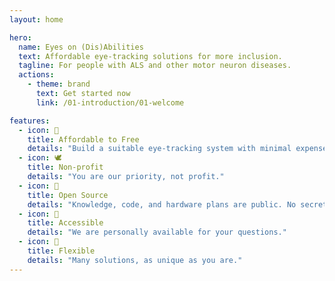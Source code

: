 ```yaml
---
layout: home

hero:
  name: Eyes on (Dis)Abilities
  text: Affordable eye-tracking solutions for more inclusion.
  tagline: For people with ALS and other motor neuron diseases.
  actions:
    - theme: brand
      text: Get started now
      link: /01-introduction/01-welcome

features:
  - icon: 💸
    title: Affordable to Free
    details: "Build a suitable eye-tracking system with minimal expenses."
  - icon: 🕊️
    title: Non-profit
    details: "You are our priority, not profit."
  - icon: 📖
    title: Open Source
    details: "Knowledge, code, and hardware plans are public. No secrets."
  - icon: 🙋
    title: Accessible
    details: "We are personally available for your questions."
  - icon: 💪
    title: Flexible
    details: "Many solutions, as unique as you are."
---
```


<a rel="me" href="https://cccwi.social/@eyes_on_disabilities" hidden>A hidden link to our Mastodon so we get the verification there.</a>
